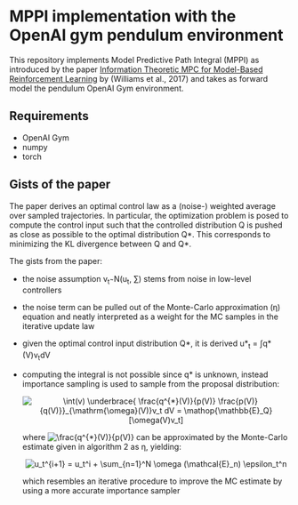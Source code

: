 # MPPI implementation with the OpenAI gym pendulum environment
This repository implements Model Predictive Path Integral (MPPI) as introduced by the paper 
[Information Theoretic MPC for Model-Based Reinforcement Learning](https://ieeexplore.ieee.org/document/7989202/) by 
(Williams et al., 2017) and takes as forward model the pendulum OpenAI Gym environment.

## Requirements
- OpenAI Gym
- numpy
- torch

## Gists of the paper 
The paper derives an optimal control law as a (noise-) weighted average over sampled trajectories. In particular, 
the optimization problem is posed to compute the control input such that the controlled distribution Q is pushed as close as possible to the optimal distribution Q*. This corresponds to minimizing the KL divergence between Q and Q*.

The gists from the paper:
- the noise assumption v<sub>t</sub> &#820; N(u<sub>t</sub>, &sum;) stems from noise in low-level controllers
- the noise term can be pulled out of the Monte-Carlo approximation (&eta;) equation and neatly interpreted as a weight for the MC samples in the iterative update law
- given the optimal control input distribution Q*, it is derived u*<sub>t</sub> = &#8747;q*(V)v<sub>t</sub>dV
- computing the integral is not possible since q* is unknown, instead importance sampling is used to sample from the proposal distribution: 
  
  <p align="center">
  <img src="https://latex.codecogs.com/svg.latex?\int(v)&space;\underbrace{&space;\frac{q^{*}(V)}{p(V)}&space;\frac{p(V)}{q(V)}}_{\mathrm{\omega}(V)}v_t&space;dV&space;=&space;\mathop{\mathbb{E}_Q}&space;[\omega(V)v_t]" title="\int(v) \underbrace{ \frac{q^{*}(V)}{p(V)} \frac{p(V)}{q(V)}}_{\mathrm{\omega}(V)}v_t dV = \mathop{\mathbb{E}_Q} [\omega(V)v_t]" />
  </p>
  
  where <img src="https://latex.codecogs.com/svg.latex?\frac{q^{*}(V)}{p(V)}" title="\frac{q^{*}(V)}{p(V)}" /> can be approximated by the Monte-Carlo estimate given in algorithm 2 as &eta;, yielding:
    <p align="center">
  <img src="https://latex.codecogs.com/svg.latex?u_t^{i&plus;1}&space;=&space;u_t^i&space;&plus;&space;\sum_{n=1}^N&space;\omega&space;(\mathcal{E}_n)&space;\epsilon_t^n" title="u_t^{i+1} = u_t^i + \sum_{n=1}^N \omega (\mathcal{E}_n) \epsilon_t^n" />
    </p>
  which resembles an iterative procedure to improve the MC estimate by using a more accurate importance sampler
  
